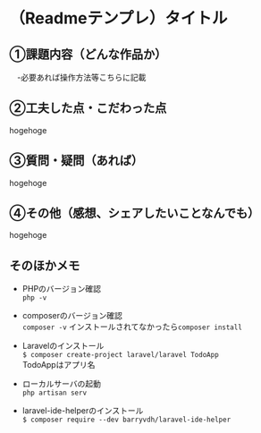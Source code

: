 # （Readmeテンプレ）タイトル
## ①課題内容（どんな作品か）
　-必要あれば操作方法等こちらに記載


## ②工夫した点・こだわった点
hogehoge

## ③質問・疑問（あれば）
hogehoge

## ④その他（感想、シェアしたいことなんでも）
hogehoge

## そのほかメモ
- PHPのバージョン確認  
```php -v```
- composerのバージョン確認  
```composer -v```
インストールされてなかったら```composer install```

- Laravelのインストール  
```$ composer create-project laravel/laravel TodoApp```  
TodoAppはアプリ名

- ローカルサーバの起動  
```php artisan serv```

- laravel-ide-helperのインストール  
```$ composer require --dev barryvdh/laravel-ide-helper```